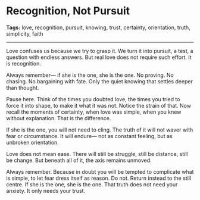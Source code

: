 # Recognition, Not Pursuit

**Tags:** love, recognition, pursuit, knowing, trust, certainty, orientation, truth, simplicity, faith

---

Love confuses us because we try to grasp it.
We turn it into pursuit,
a test,
a question with endless answers.
But real love does not require such effort.
It is recognition.

Always remember—
if she is the one,
she is the one.
No proving.
No chasing.
No bargaining with fate.
Only the quiet knowing
that settles deeper than thought.

Pause here.
Think of the times you doubted love,
the times you tried to force it into shape,
to make it what it was not.
Notice the strain of that.
Now recall the moments of certainty,
when love was simple,
when you knew without explanation.
That is the difference.

If she is the one,
you will not need to cling.
The truth of it will not waver
with fear or circumstance.
It will endure—
not as constant feeling,
but as unbroken orientation.

Love does not mean ease.
There will still be struggle,
still be distance,
still be change.
But beneath all of it,
the axis remains unmoved.

Always remember.
Because in doubt you will be tempted
to complicate what is simple,
to let fear dress itself as reason.
Do not.
Return instead to the still centre.
If she is the one,
she is the one.
That truth does not need your anxiety.
It only needs your trust.
